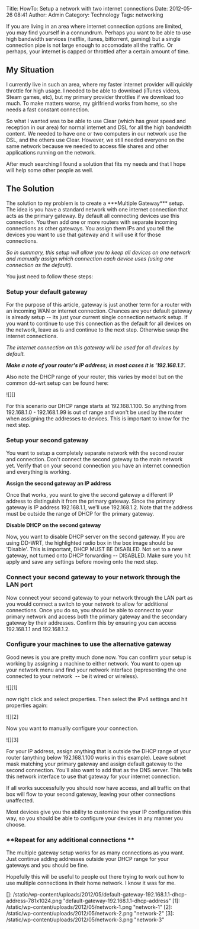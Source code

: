 Title: HowTo: Setup a network with two internet connections
Date: 2012-05-26 08:41
Author: Admin
Category: Technology
Tags: networking

If you are living in an area where internet connection options are
limited, you may find yourself in a connundrum. Perhaps you want to be
able to use high bandwidth services (netflix, itunes, bittorrent,
gaming) but a single connection pipe is not large enough to accomodate
all the traffic. Or perhaps, your internet is capped or throttled after
a certain amount of time.

**My Situation**
----------------

</p>
I currently live in such an area, where my faster internet provider will
quickly throttle for high usage. I needed to be able to download (iTunes
videos, Steam games, etc), but my primary provider throttles if we
download too much. To make matters worse, my girlfriend works from home,
so she needs a fast constant connection.

So what I wanted was to be able to use Clear (which has great speed and
reception in our area) for normal internet and DSL for all the high
bandwidth content. We needed to have one or two computers in our network
use the DSL, and the others use Clear. However, we still needed everyone
on the same network because we needed to access file shares and other
applications running on the network.

After much searching I found a solution that fits my needs and that I
hope will help some other people as well.

**The Solution**
----------------

</p>
The solution to my problem is to create a ***Multiple Gateway*** setup.
The idea is you have a standard network with one internet connection
that acts as the primary gateway. By default all connecting devices use
this connection. You then add one or more routers with separate incoming
connections as other gateways. You assign them IPs and you tell the
devices you want to use that gateway and it will use it for those
connections.

*So in summary, this setup will allow you to keep all devices on one
network and manually assign which connection each device uses (using one
connection as the default).*

You just need to follow these steps:

### **Setup your default gateway**

</p>
For the purpose of this article, gateway is just another term for a
router with an incoming WAN or internet connection. Chances are your
default gateway is already setup -- its just your current single
connection network setup. If you want to continue to use this connection
as the default for all devices on the network, leave as is and continue
to the next step. Otherwise swap the internet connections.

*The internet connection on this gateway will be used for all devices by
default.*

***Make a note of your router's IP address; in most cases it is
'192.168.1.1'.***

Also note the DHCP range of your router, this varies by model but on the
common dd-wrt setup can be found here:

![][]

</p>
For this scenario our DHCP range starts at 192.168.1.100. So anything
from 192.168.1.0 - 192.168.1.99 is out of range and won't be used by the
router when assigning the addresses to devices. This is important to
know for the next step.

### **Setup your second gateway**

</p>
You want to setup a completely separate network with the second router
and connection. Don't connect the second gateway to the main network
yet. Verify that on your second connection you have an internet
connection and everything is working.

**Assign the second gateway an IP address**

Once that works, you want to give the second gateway a different IP
address to distinguish it from the primary gateway. Since the primary
gateway is IP address 192.168.1.1, we'll use 192.168.1.2. Note that the
address must be outside the range of DHCP for the primary gateway.

**Disable DHCP on the second gateway**

Now, you want to disable DHCP server on the second gateway. If you are
using DD-WRT, the highlighted radio box in the box image should be
'Disable'. This is important, DHCP MUST BE DISABLED. Not set to a new
gateway, not turned onto DHCP forwarding -- DISABLED. Make sure you hit
apply and save any settings before moving onto the next step.

### **Connect your second gateway to your network through the LAN port**

</p>
Now connect your second gateway to your network through the LAN part as
you would connect a switch to your network to allow for additional
connections. Once you do so, you should be able to connect to your
primary network and access both the primary gateway and the secondary
gateway by their addresses. Confirm this by ensuring you can access
192.168.1.1 and 192.168.1.2.

### **Configure your machines to use the alternative gateway**

</p>
Good news is you are pretty much done now. You can confirm your setup is
working by assigning a machine to either network. You want to open up
your network menu and find your network interface (representing the one
connected to your network  -- be it wired or wireless).

![][1]

now right click and select properties. Then select the IPv4 settings and
hit properties again:

![][2]

Now you want to manually configure your connection.

![][3]

For your IP address, assign anything that is outside the DHCP range of
your router (anything below 192.168.1.100 works in this example). Leave
subnet mask matching your primary gateway and assign default gateway to
the second connection. You'll also want to add that as the DNS server.
This tells this network interface to use that gateway for your internet
connection.

If all works successfully you should now have access, and all traffic on
that box will flow to your second gateway, leaving your other
connections unaffected.

Most devices give you the ability to customize the your IP configuration
this way, so you should be able to configure your devices in any manner
you choose.

### **Repeat for any additional connections **

</p>
The multiple gateway setup works for as many connections as you want.
Just continue adding addresses outside your DHCP range for your gateways
and you should be fine.

Hopefully this will be useful to people out there trying to work out how
to use multiple connections in their home network. I know it was for me.

  []: /static/wp-content/uploads/2012/05/default-gateway-192.168.1.1-dhcp-address-781x1024.png
    "default-gateway-192.168.1.1-dhcp-address"
  [1]: /static/wp-content/uploads/2012/05/network-1.png
    "network-1"
  [2]: /static/wp-content/uploads/2012/05/network-2.png
    "network-2"
  [3]: /static/wp-content/uploads/2012/05/network-3.png
    "network-3"
